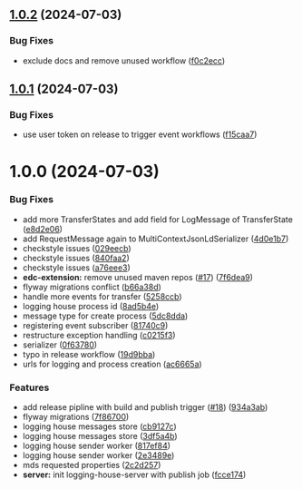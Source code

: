 ## [1.0.2](https://github.com/truzzt/mds-ap3/compare/v1.0.1...v1.0.2) (2024-07-03)


### Bug Fixes

* exclude docs and remove unused workflow ([f0c2ecc](https://github.com/truzzt/mds-ap3/commit/f0c2ecc37442ea690a48414f88ac231192a9d325))

## [1.0.1](https://github.com/truzzt/mds-ap3/compare/v1.0.0...v1.0.1) (2024-07-03)


### Bug Fixes

* use user token on release to trigger event workflows ([f15caa7](https://github.com/truzzt/mds-ap3/commit/f15caa77cd9af588bfa0527b31454457c63a2dbc))

# 1.0.0 (2024-07-03)


### Bug Fixes

* add more TransferStates and add field for LogMessage of TransferState ([e8d2e06](https://github.com/truzzt/mds-ap3/commit/e8d2e062e33981bf46cbaa35afcfdf5c2c9c0284))
* add RequestMessage again to MultiContextJsonLdSerializer ([4d0e1b7](https://github.com/truzzt/mds-ap3/commit/4d0e1b74ed8000441627293ec0cc672e030ac14d))
* checkstyle issues ([029eecb](https://github.com/truzzt/mds-ap3/commit/029eecb30efc2b22e52f5bc6bdffd83520c4148c))
* checkstyle issues ([840faa2](https://github.com/truzzt/mds-ap3/commit/840faa23735727d822da5c9d96e8d2e2fda609d1))
* checkstyle issues ([a76eee3](https://github.com/truzzt/mds-ap3/commit/a76eee31923dc5f37ff72b1518b4df56b8e39bf0))
* **edc-extension:** remove unused maven repos ([#17](https://github.com/truzzt/mds-ap3/issues/17)) ([7f6dea9](https://github.com/truzzt/mds-ap3/commit/7f6dea9d6ce62b1fd7a3a12d3285c6ece218aed2))
* flyway migrations conflict ([b66a38d](https://github.com/truzzt/mds-ap3/commit/b66a38da47be67f372b6a6d5e236ecf27914ee94))
* handle more events for transfer ([5258ccb](https://github.com/truzzt/mds-ap3/commit/5258ccb6e20f72b8068c52f3b3433a28a16b7e44))
* logging house process id ([8ad5b4e](https://github.com/truzzt/mds-ap3/commit/8ad5b4ea675745748fe2ef99e50a36fa1cdb9e78))
* message type for create process ([5dc8dda](https://github.com/truzzt/mds-ap3/commit/5dc8dda55b3a2e83486b0462c31a3c3cbad610c8))
* registering event subscriber ([81740c9](https://github.com/truzzt/mds-ap3/commit/81740c9d48e3766a94b3ca5ba0bfeef5baa785c4))
* restructure exception handling ([c0215f3](https://github.com/truzzt/mds-ap3/commit/c0215f3230de38b369b0b889bc6e87056c22865b))
* serializer ([0f63780](https://github.com/truzzt/mds-ap3/commit/0f63780c5b086ebf24310c02cf31c31613137fa6))
* typo in release workflow ([19d9bba](https://github.com/truzzt/mds-ap3/commit/19d9bba39bb365c1532235de15a8acd32dcfd7f9))
* urls for logging and process creation ([ac6665a](https://github.com/truzzt/mds-ap3/commit/ac6665a80cd831398de1b9296b2a20607092ca78))


### Features

* add release pipline with build and publish trigger ([#18](https://github.com/truzzt/mds-ap3/issues/18)) ([934a3ab](https://github.com/truzzt/mds-ap3/commit/934a3ab3bacef488313d1816d7c1f61b16a7bb81))
* flyway migrations ([7f86700](https://github.com/truzzt/mds-ap3/commit/7f86700ee8c739c12fd1bcb99d48a373d4141bb2))
* logging house messages store ([cb9127c](https://github.com/truzzt/mds-ap3/commit/cb9127cec0fb1185be812b5b762a51e39ac4c721))
* logging house messages store ([3df5a4b](https://github.com/truzzt/mds-ap3/commit/3df5a4b700f1446ba7f5d9ad8d24a3fec804d6ea))
* logging house sender worker ([817ef84](https://github.com/truzzt/mds-ap3/commit/817ef84dd2059e8c9dc4b936f3321978d9f51910))
* logging house sender worker ([2e3489e](https://github.com/truzzt/mds-ap3/commit/2e3489e69b273f94192cb4991afc7150b4a897db))
* mds requested properties ([2c2d257](https://github.com/truzzt/mds-ap3/commit/2c2d257d4fe851711b8caafce52b5f5cf24cd7b8))
* **server:** init logging-house-server with publish job ([fcce174](https://github.com/truzzt/mds-ap3/commit/fcce174b431f7f92b0842a97d99e45f5caefa69d))
